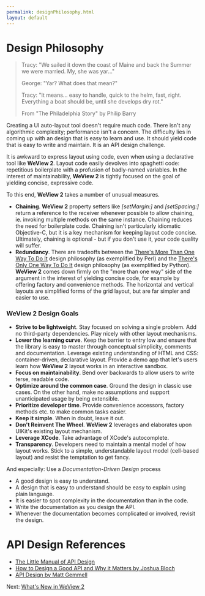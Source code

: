```yaml
---
permalink: designPhilosophy.html
layout: default
---
```


# Design Philosophy


<!-- TEMPLATE START -->

> Tracy: "We sailed it down the coast of Maine and back the Summer we were married.  My, she was yar..."
>
> George: "Yar?  What does that mean?"
>
> Tracy: "It means... easy to handle, quick to the helm, fast, right. Everything a boat should be, until she develops dry rot."
>
> From "The Philadelphia Story" by Philip Barry

Creating a UI auto-layout tool doesn't require much code.  There isn't any algorithmic complexity; performance isn't a concern.  The difficulty lies in coming up with an design that is easy to learn and use.  It should yield code that is easy to write and maintain. It is an API design challenge.

It is awkward to express layout using code, even when using a declarative tool like **WeView 2**.  Layout code easily devolves into spaghetti code: repetitious boilerplate with a profusion of badly-named variables.  In the interest of maintainability, **WeView 2** is tightly focused on the goal of yielding concise, expressive code.

To this end, **WeView 2** takes a number of unusual measures.

* **Chaining**.  **WeView 2** property setters like _\[setMargin:\]_ and _\[setSpacing:\]_ return a reference to the receiver whenever possible to allow chaining, ie. invoking multiple methods on the same instance. Chaining reduces the need for boilerplate code. Chaining isn't particularly idiomatic Objective-C, but it is a key mechanism for keeping layout code concise. Ultimately, chaining is optional - but if you don't use it, your code quality will suffer.
* **Redundancy**.  There are tradeoffs between the [There's More Than One Way To Do It](http://en.wikipedia.org/wiki/There's_more_than_one_way_to_do_it) design philosophy (as exemplified by Perl) and the [There's Only One Way To Do It](http://legacy.python.org/dev/peps/pep-0020/) design philosophy (as exemplified by Python). **WeView 2** comes down firmly on the "more than one way" side of the argument in the interest of yielding concise code, for example by offering factory and convenience methods.  The horizontal and vertical layouts are simplified forms of the grid layout, but are far simpler and easier to use.


### WeView 2 Design Goals

* __Strive to be lightweight__. Stay focused on solving a single problem. Add no third-party dependencies. Play nicely with other layout mechanisms.
* __Lower the learning curve__.  Keep the barrier to entry low and ensure that the library is easy to master through conceptual simplicity, comments and documentation. Leverage existing understanding of HTML and CSS: container-driven, declarative layout. Provide a demo app that let's users learn how **WeView 2** layout works in an interactive sandbox.
* __Focus on maintainability__. Bend over backwards to allow users to write terse, readable code.  
* __Optimize around the common case__. Ground the design in classic use cases. On the other hand, make no assumptions and support unanticipated usage by being extensible.
* __Prioritize developer time__. Provide convenience accessors, factory methods etc. to make common tasks easier.
* __Keep it simple__.  When in doubt, leave it out.
* __Don't Reinvent The Wheel__. **WeView 2** leverages and elaborates upon UIKit's existing layout mechanism.
* __Leverage XCode__. Take advantage of XCode's autocomplete.
* __Transparency__.  Developers need to maintain a mental model of how layout works.  Stick to a simple, understandable layout model (cell-based layout) and resist the temptation to get fancy.

And especially: Use a _Documentation-Driven Design_ process

* A good design is easy to understand.  
* A design that is easy to understand should be easy to explain using plain language.  
* It is easier to spot complexity in the documentation than in the code.
* Write the documentation as you design the API.  
* Whenever the documentation becomes complicated or involved, revisit the design.

API Design References
===

* [The Little Manual of API Design](http://www4.in.tum.de/~blanchet/api-design.pdf)
* [How to Design a Good API and Why it Matters by Joshua Bloch](http://lcsd05.cs.tamu.edu/slides/keynote.pdf)
* [API Design by Matt Gemmell](http://mattgemmell.com/2012/05/24/api-design/)

<!-- TEMPLATE END -->

<p class="nextLink">Next:  <a href="whatsNewWeView2.html">What's New in WeView 2</a></p>